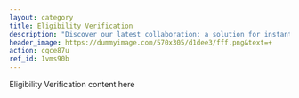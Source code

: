 ```yaml
---
layout: category
title: Eligibility Verification
description: "Discover our latest collaboration: a solution for instant discount-fare qualification"
header_image: https://dummyimage.com/570x305/d1dee3/fff.png&text=+
action: cqce87u
ref_id: 1vms90b
---
```

Eligibility Verification content here